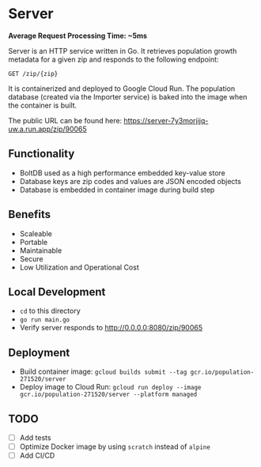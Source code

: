 # Server

**Average Request Processing Time: ~5ms**

Server is an HTTP service written in Go. It retrieves population
growth metadata for a given zip and responds to the following endpoint:

`GET /zip/{zip}`

It is containerized and deployed to Google Cloud Run. The
population database (created via the Importer service) is baked into the image
when the container is built.

The public URL can be found here: https://server-7y3morjijq-uw.a.run.app/zip/90065

## Functionality

* BoltDB used as a high performance embedded key-value store
* Database keys are zip codes and values are JSON encoded objects
* Database is embedded in container image during build step

## Benefits

* Scaleable
* Portable
* Maintainable
* Secure
* Low Utilization and Operational Cost

## Local Development

* `cd` to this directory
* `go run main.go`
* Verify server responds to http://0.0.0.0:8080/zip/90065

## Deployment

* Build container image:
 `gcloud builds submit --tag gcr.io/population-271520/server`
* Deploy image to Cloud Run:
`gcloud run deploy --image gcr.io/population-271520/server --platform managed`

## TODO

* [ ] Add tests
* [ ] Optimize Docker image by using `scratch` instead of `alpine`
* [ ] Add CI/CD
